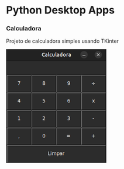 # Python Desktop Apps

### Calculadora

Projeto de calculadora simples usando TKinter 

![calculadora](./docs/calc.png)